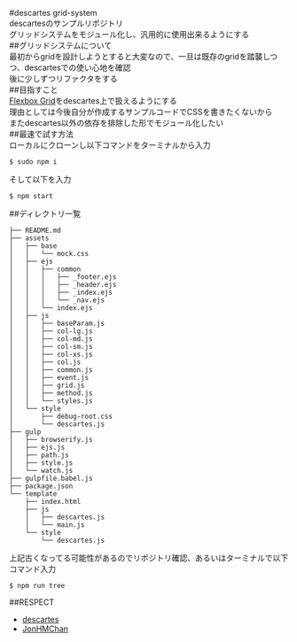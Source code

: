 #descartes grid-system  
descartesのサンプルリポジトリ  
グリッドシステムをモジュール化し、汎用的に使用出来るようにする  
##グリッドシステムについて  
最初からgridを設計しようとすると大変なので、一旦は既存のgridを踏襲しつつ、descartesでの使い心地を確認  
後に少しずつリファクタをする  
##目指すこと  
[Flexbox Grid](http://flexboxgrid.com/)をdescartes上で扱えるようにする  
理由としては今後自分が作成するサンプルコードでCSSを書きたくないから  
またdescartes以外の依存を排除した形でモジュール化したい  
##最速で試す方法  
ローカルにクローンし以下コマンドをターミナルから入力  
```
$ sudo npm i
```  
そして以下を入力  
```
$ npm start
```
##ディレクトリ一覧  
```
├── README.md
├── assets
│   ├── base
│   │   └── mock.css
│   ├── ejs
│   │   ├── common
│   │   │   ├── _footer.ejs
│   │   │   ├── _header.ejs
│   │   │   ├── _index.ejs
│   │   │   └── _nav.ejs
│   │   └── index.ejs
│   ├── js
│   │   ├── baseParam.js
│   │   ├── col-lg.js
│   │   ├── col-md.js
│   │   ├── col-sm.js
│   │   ├── col-xs.js
│   │   ├── col.js
│   │   ├── common.js
│   │   ├── event.js
│   │   ├── grid.js
│   │   ├── method.js
│   │   └── styles.js
│   └── style
│       ├── debug-root.css
│       └── descartes.js
├── gulp
│   ├── browserify.js
│   ├── ejs.js
│   ├── path.js
│   ├── style.js
│   └── watch.js
├── gulpfile.babel.js
├── package.json
└── template
    ├── index.html
    ├── js
    │   ├── descartes.js
    │   └── main.js
    └── style
        └── descartes.js
```  
上記古くなってる可能性があるのでリポジトリ確認、あるいはターミナルで以下コマンド入力  
```
$ npm run tree
```

##RESPECT
- [descartes](https://github.com/JonHMChan/descartes)  
- [JonHMChan](https://github.com/JonHMChan)

